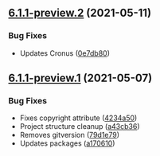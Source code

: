 ## [6.1.1-preview.2](https://github.com/Elders/Cronus.AtomicAction.Redis/compare/v6.1.1-preview.1...v6.1.1-preview.2) (2021-05-11)


### Bug Fixes

* Updates Cronus ([0e7db80](https://github.com/Elders/Cronus.AtomicAction.Redis/commit/0e7db8057fe1220584512c4bb19f1c81a85ec5f3))

## [6.1.1-preview.1](https://github.com/Elders/Cronus.AtomicAction.Redis/compare/v6.1.0...v6.1.1-preview.1) (2021-05-07)


### Bug Fixes

* Fixes copyright attribute ([4234a50](https://github.com/Elders/Cronus.AtomicAction.Redis/commit/4234a50188ff75cb877f2876474519c10f2b19d4))
* Project structure cleanup ([a43cb36](https://github.com/Elders/Cronus.AtomicAction.Redis/commit/a43cb36fb76b18f165dca06c0a8307d27cf64151))
* Removes gitversion ([79d1e79](https://github.com/Elders/Cronus.AtomicAction.Redis/commit/79d1e793ea1b869dc7f468b14cd099255c8bd4ba))
* Updates packages ([a170610](https://github.com/Elders/Cronus.AtomicAction.Redis/commit/a170610acf17ec67ae586396d564bd864d83b247))
